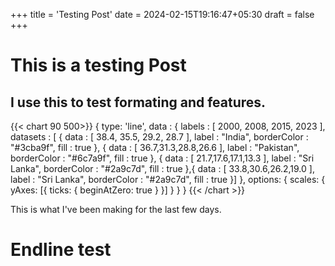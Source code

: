 +++
title = 'Testing Post'
date = 2024-02-15T19:16:47+05:30
draft = false
+++

# This is a testing Post
## I use this to test formating and features.

{{< chart 90 500>}}
{
    type: 'line',
 data : {
			labels : [ 2000, 2008, 2015, 2023 ],
			datasets : [
					{
						data : [ 38.4, 35.5, 29.2, 28.7 ],
						label : "India",
						borderColor : "#3cba9f",
						fill : true
					},
                    {
						data : [ 36.7,31.3,28.8,26.6 ],
						label : "Pakistan",
						borderColor : "#6c7a9f",
						fill : true
					},
                    {
						data : [ 21.7,17.6,17.1,13.3 ],
						label : "Sri Lanka",
						borderColor : "#2a9c7d",
						fill : true
					},{
						data : [ 33.8,30.6,26.2,19.0 ],
						label : "Sri Lanka",
						borderColor : "#2a9c7d",
						fill : true
					}]
		},
        options: {
        scales: {
            yAxes: [{
                ticks: {
                    beginAtZero: true
                }
            }]
        }
    }
}
{{< /chart >}}

This is what I've been making for the last few days.
# Endline test